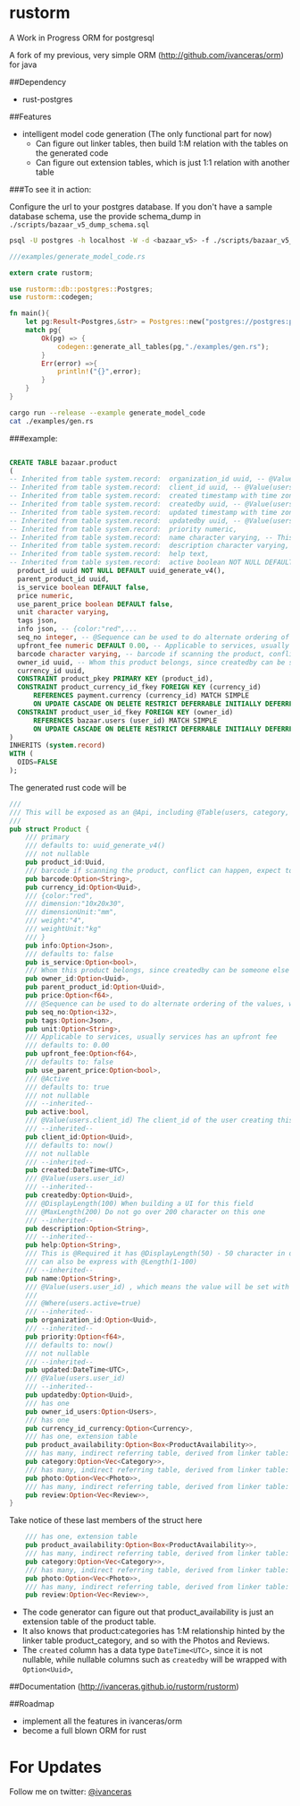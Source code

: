 # rustorm
A Work in Progress ORM for postgresql

A fork of my previous, very simple ORM (http://github.com/ivanceras/orm) for java


##Dependency
* rust-postgres

##Features

* intelligent model code generation (The only functional part for now)
   * Can figure out linker tables, then build 1:M relation with the tables on the generated code
   * Can figure out extension tables, which is just 1:1 relation with another table

###To see it in action:

Configure the url to your postgres database.
If you don't have a sample database schema, use the provide schema_dump in `./scripts/bazaar_v5_dump_schema.sql`

```bash
psql -U postgres -h localhost -W -d <bazaar_v5> -f ./scripts/bazaar_v5_dump_schema.sql
```

```rust
///examples/generate_model_code.rs

extern crate rustorm;

use rustorm::db::postgres::Postgres;
use rustorm::codegen;

fn main(){
	let pg:Result<Postgres,&str> = Postgres::new("postgres://postgres:p0stgr3s@localhost/bazaar_v5");
	match pg{
		Ok(pg) => {
			codegen::generate_all_tables(pg,"./examples/gen.rs");
		}
		Err(error) =>{
			println!("{}",error);
		}
	}
}

```

```bash
cargo run --release --example generate_model_code
cat ./examples/gen.rs
```



###example:	 

```sql

CREATE TABLE bazaar.product
(
-- Inherited from table system.record:  organization_id uuid, -- @Value(users.user_id) , which means the value will be set with the users.user_id value...
-- Inherited from table system.record:  client_id uuid, -- @Value(users.client_id) The client_id of the user creating this records
-- Inherited from table system.record:  created timestamp with time zone NOT NULL DEFAULT now(),
-- Inherited from table system.record:  createdby uuid, -- @Value(users.user_id)
-- Inherited from table system.record:  updated timestamp with time zone NOT NULL DEFAULT now(),
-- Inherited from table system.record:  updatedby uuid, -- @Value(users.user_id)
-- Inherited from table system.record:  priority numeric,
-- Inherited from table system.record:  name character varying, -- This is @Required it has @DisplayLength(50) - 50 character in display length a @MinLength(1) and @MaxLength(100) - Do not go over 100 characters or else the system will throw a ValueTooLong exception...
-- Inherited from table system.record:  description character varying, -- @DisplayLength(100) When building a UI for this field...
-- Inherited from table system.record:  help text,
-- Inherited from table system.record:  active boolean NOT NULL DEFAULT true, -- @Active
  product_id uuid NOT NULL DEFAULT uuid_generate_v4(),
  parent_product_id uuid,
  is_service boolean DEFAULT false,
  price numeric,
  use_parent_price boolean DEFAULT false,
  unit character varying,
  tags json,
  info json, -- {color:"red",...
  seq_no integer, -- @Sequence can be used to do alternate ordering of the values, when alphetical or time can not be used
  upfront_fee numeric DEFAULT 0.00, -- Applicable to services, usually services has an upfront fee
  barcode character varying, -- barcode if scanning the product, conflict can happen, expect to return matching list of products using the barcode
  owner_id uuid, -- Whom this product belongs, since createdby can be someone else create the product list in behalf of the owner of the product
  currency_id uuid,
  CONSTRAINT product_pkey PRIMARY KEY (product_id),
  CONSTRAINT product_currency_id_fkey FOREIGN KEY (currency_id)
      REFERENCES payment.currency (currency_id) MATCH SIMPLE
      ON UPDATE CASCADE ON DELETE RESTRICT DEFERRABLE INITIALLY DEFERRED,
  CONSTRAINT product_user_id_fkey FOREIGN KEY (owner_id)
      REFERENCES bazaar.users (user_id) MATCH SIMPLE
      ON UPDATE CASCADE ON DELETE RESTRICT DEFERRABLE INITIALLY DEFERRED
)
INHERITS (system.record)
WITH (
  OIDS=FALSE
);

```


The generated rust code will be

```rust
///
/// This will be exposed as an @Api, including @Table(users, category, product_availability, photo)
///
pub struct Product {
	/// primary
	/// defaults to: uuid_generate_v4()
	/// not nullable 
	pub product_id:Uuid,
	/// barcode if scanning the product, conflict can happen, expect to return matching list of products using the barcode
	pub barcode:Option<String>,
	pub currency_id:Option<Uuid>,
	/// {color:"red",
	/// dimension:"10x20x30",
	/// dimensionUnit:"mm",
	/// weight:"4",
	/// weightUnit:"kg"
	/// }
	pub info:Option<Json>,
	/// defaults to: false
	pub is_service:Option<bool>,
	/// Whom this product belongs, since createdby can be someone else create the product list in behalf of the owner of the product
	pub owner_id:Option<Uuid>,
	pub parent_product_id:Option<Uuid>,
	pub price:Option<f64>,
	/// @Sequence can be used to do alternate ordering of the values, when alphetical or time can not be used
	pub seq_no:Option<i32>,
	pub tags:Option<Json>,
	pub unit:Option<String>,
	/// Applicable to services, usually services has an upfront fee
	/// defaults to: 0.00
	pub upfront_fee:Option<f64>,
	/// defaults to: false
	pub use_parent_price:Option<bool>,
	/// @Active
	/// defaults to: true
	/// not nullable 
	/// --inherited-- 
	pub active:bool,
	/// @Value(users.client_id) The client_id of the user creating this records
	/// --inherited-- 
	pub client_id:Option<Uuid>,
	/// defaults to: now()
	/// not nullable 
	/// --inherited-- 
	pub created:DateTime<UTC>,
	/// @Value(users.user_id)
	/// --inherited-- 
	pub createdby:Option<Uuid>,
	/// @DisplayLength(100) When building a UI for this field
	/// @MaxLength(200) Do not go over 200 character on this one
	/// --inherited-- 
	pub description:Option<String>,
	/// --inherited-- 
	pub help:Option<String>,
	/// This is @Required it has @DisplayLength(50) - 50 character in display length a @MinLength(1) and @MaxLength(100) - Do not go over 100 characters or else the system will throw a ValueTooLong exception
	/// can also be express with @Length(1-100)
	/// --inherited-- 
	pub name:Option<String>,
	/// @Value(users.user_id) , which means the value will be set with the users.user_id value
	/// 
	/// @Where(users.active=true)
	/// --inherited-- 
	pub organization_id:Option<Uuid>,
	/// --inherited-- 
	pub priority:Option<f64>,
	/// defaults to: now()
	/// not nullable 
	/// --inherited-- 
	pub updated:DateTime<UTC>,
	/// @Value(users.user_id)
	/// --inherited-- 
	pub updatedby:Option<Uuid>,
	/// has one
	pub owner_id_users:Option<Users>,
	/// has one
	pub currency_id_currency:Option<Currency>,
	/// has one, extension table
	pub product_availability:Option<Box<ProductAvailability>>,
	/// has many, indirect referring table, derived from linker table: product_category
	pub category:Option<Vec<Category>>,
	/// has many, indirect referring table, derived from linker table: product_photo
	pub photo:Option<Vec<Photo>>,
	/// has many, indirect referring table, derived from linker table: product_review
	pub review:Option<Vec<Review>>,
}
```

Take notice of these last members of the struct here

```rust
	/// has one, extension table
	pub product_availability:Option<Box<ProductAvailability>>,
	/// has many, indirect referring table, derived from linker table: product_category
	pub category:Option<Vec<Category>>,
	/// has many, indirect referring table, derived from linker table: product_photo
	pub photo:Option<Vec<Photo>>,
	/// has many, indirect referring table, derived from linker table: product_review
	pub review:Option<Vec<Review>>,
```

* The code generator can figure out that product_availability is just an extension table of the product table.
* It also knows that product:categories has 1:M relationship hinted by the linker table product_category, and so with the Photos and Reviews.
* The `created` column has a data type `DateTime<UTC>`, since it is not nullable, while nullable columns such as `createdby` will be wrapped with `Option<Uuid>`,



##Documentation
(http://ivanceras.github.io/rustorm/rustorm)

##Roadmap
* implement all the features in ivanceras/orm
* become a full blown ORM for rust
 

# For Updates
Follow me on twitter: [@ivanceras](https://twitter.com/ivanceras)

